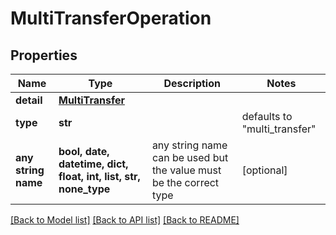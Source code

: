 # MultiTransferOperation


## Properties
Name | Type | Description | Notes
------------ | ------------- | ------------- | -------------
**detail** | [**MultiTransfer**](MultiTransfer.md) |  | 
**type** | **str** |  | defaults to "multi_transfer"
**any string name** | **bool, date, datetime, dict, float, int, list, str, none_type** | any string name can be used but the value must be the correct type | [optional]

[[Back to Model list]](../README.md#documentation-for-models) [[Back to API list]](../README.md#documentation-for-api-endpoints) [[Back to README]](../README.md)


